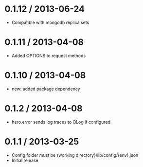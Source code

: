 0.1.12 / 2013-06-24
===================

  * Compatible with mongodb replica sets

0.1.11 / 2013-04-08
===================

  * Added OPTIONS to request methods

0.1.10 / 2013-04-08
===================

  * new: added package dependency

0.1.2 / 2013-04-08
==================

  * hero.error sends log traces to QLog if configured

0.1.1 / 2013-03-25
==================

  * Config folder must be {working directory}/lib/config/{env}.json
  * Initial release
